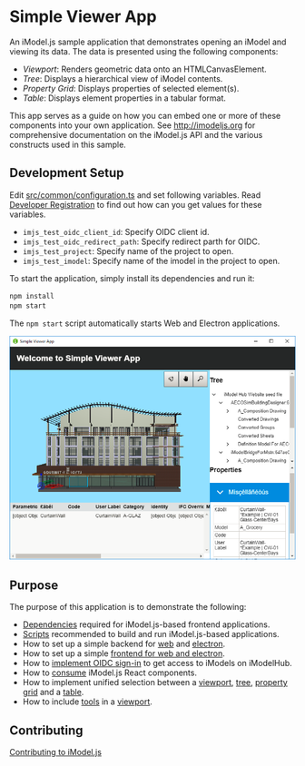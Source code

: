 # Simple Viewer App

An iModel.js sample application that demonstrates opening an iModel and viewing its data. The data is presented using the following components:

- _Viewport_: Renders geometric data onto an HTMLCanvasElement.
- _Tree_: Displays a hierarchical view of iModel contents.
- _Property Grid_: Displays properties of selected element(s).
- _Table_: Displays element properties in a tabular format.

This app serves as a guide on how you can embed one or more of these components into your own application.
See http://imodeljs.org for comprehensive documentation on the iModel.js API and the various constructs used in this sample.

## Development Setup
Edit [src/common/configuration.ts](./src/common/configuration.ts) and set following variables. Read [Developer Registration](https://imodeljs.github.io/iModelJs-docs-output/getting-started/#developer-registration) to find out how can you get values for these variables.


* `imjs_test_oidc_client_id`: Specify OIDC client id.
* `imjs_test_oidc_redirect_path`: Specify redirect parth for OIDC.
* `imjs_test_project`: Specify name of the project to open.
* `imjs_test_imodel`: Specify name of the imodel in the project to open.

To start the application, simply install its dependencies and run it:

```sh
npm install
npm start
```

The `npm start` script automatically starts Web and Electron applications.

![](./docs/header.png)

## Purpose

The purpose of this application is to demonstrate the following:

- [Dependencies](./package.json) required for iModel.js-based frontend applications.
- [Scripts](./package.json) recommended to build and run iModel.js-based applications.
- How to set up a simple backend for
  [web](./src/backend/web/main.ts) and
  [electron](./src/backend/electron/main.ts).
- How to set up a simple [frontend for web and electron](./src/frontend/api/SimpleViewerApp.ts).
- How to [implement OIDC sign-in](./docs/oidc.md) to get access to iModels on iModelHub.
- How to [consume](./src/frontend/components/App.tsx) iModel.js React components.
- How to implement unified selection between a
  [viewport](./src/frontend/components/Viewport.tsx),
  [tree](./src/frontend/components/Tree.tsx),
  [property grid](./src/frontend/components/Properties.tsx) and a
  [table](./src/frontend/components/Table.tsx).
- How to include
  [tools](./src/frontend/components/Toolbar.tsx) in a
  [viewport](./src/frontend/components/Viewport.tsx).

## Contributing

[Contributing to iModel.js](https://github.com/imodeljs/imodeljs/blob/master/CONTRIBUTING.md)
